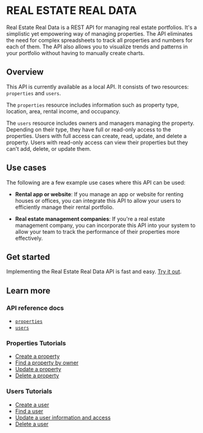 # REAL ESTATE REAL DATA

Real Estate Real Data is a REST API for managing real estate portfolios. It's a simplistic yet empowering way of managing properties. The API eliminates the need for complex spreadsheets to track all properties and numbers for each of them. The API also allows you to visualize trends and patterns in your portfolio without having to manually create charts.

## Overview

This API is currently available as a local API. It consists of two resources: `properties` and `users`.

The `properties` resource includes information such as property type, location, area, rental income, and occupancy.

The `users` resource includes owners and managers managing the property. Depending on their type, they have full or read-only access to the properties. Users with full access can create, read, update, and delete a property. Users with read-only access can view their properties but they can't add, delete, or update them.

## Use cases

The following are a few example use cases where this API can be used:

* **Rental app or website**: If you manage an app or website for renting houses or offices, you can integrate this API to allow your users to efficiently manage their rental portfolio. 

* **Real estate management companies**: If you're a real estate management company, you can incorporate this API into your system to allow your team to track the performance of their properties more effectively.

## Get started

Implementing the Real Estate Real Data API is fast and easy. [Try it out](/get-started.md).

## Learn more

### API reference docs

* [`properties`](/properties.md)
* [`users`](/users.md)

### Properties Tutorials

* [Create a property](/create-property.md)
* [Find a property by owner](/get-property-by-owner.md)
* [Update a property](/update-property.md)
* [Delete a property](/delete-property.md)

### Users Tutorials

* [Create a user](/create-user.md)
* [Find a user](/get-user.md)
* [Update a user information and access](/update-user.md)
* [Delete a user](/delete-user.md)
